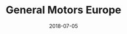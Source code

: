 ---
title:          "General Motors Europe"
date:           "2018-07-05"
draft:          false
robotsExclude:  true
---